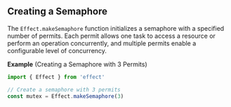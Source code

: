 ## Creating a Semaphore

The `Effect.makeSemaphore` function initializes a semaphore with a specified number of permits.
Each permit allows one task to access a resource or perform an operation concurrently, and multiple permits enable a configurable level of concurrency.

**Example** (Creating a Semaphore with 3 Permits)

```ts twoslash
import { Effect } from 'effect'

// Create a semaphore with 3 permits
const mutex = Effect.makeSemaphore(3)
```
